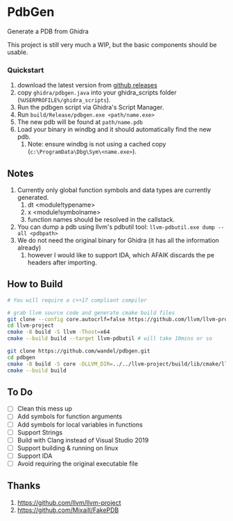 # PdbGen
Generate a PDB from Ghidra

This project is still very much a WIP, but the basic components should be usable.

### Quickstart
1. download the latest version from [github releases](https://github.com/wandel/pdbgen/releases)
1. copy ```ghidra/pdbgen.java``` into your ghidra_scripts folder (```%USERPROFILE%/ghidra_scripts```).
1. Run the pdbgen script via Ghidra's Script Manager.
1. Run ```build/Release/pdbgen.exe <path/name.exe>```
1. The new pdb will be found at ```path/name.pdb```
1. Load your binary in windbg and it should automatically find the new pdb.
    1. Note: ensure windbg is not using a cached copy (`c:\ProgramData\Dbg\Sym\<name.exe>`).

## Notes
1. Currently only global function symbols and data types are currently generated.
    1. dt <module!typename> <address>
    1. x <module!symbolname>
    1. function names should be resolved in the callstack.
1. You can dump a pdb using llvm's pdbutil tool: ```llvm-pdbutil.exe dump --all <pdbpath>```
1. We do not need the original binary for Ghidra (it has all the information already)
    1. however I would like to support IDA, which AFAIK discards the pe headers after importing.

## How to Build
```sh
# You will require a c++17 compliant compiler

# grab llvm source code and generate cmake build files
git clone --config core.autocrlf=false https://github.com/llvm/llvm-project.git 
cd llvm-project
cmake -B build -S llvm -Thost=x64
cmake --build build --target llvm-pdbutil # will take 10mins or so

git clone https://github.com/wandel/pdbgen.git
cd pdbgen
cmake -B build -S core -DLLVM_DIR=../../llvm-project/build/lib/cmake/llvm -Thost=x64
cmake --build build
```
## To Do
- [ ] Clean this mess up
- [ ] Add symbols for function arguments
- [ ] Add symbols for local variables in functions
- [ ] Support Strings
- [ ] Build with Clang instead of Visual Studio 2019
- [ ] Support building & running on linux
- [ ] Support IDA
- [ ] Avoid requiring the original executable file

## Thanks
1. https://github.com/llvm/llvm-project
1. https://github.com/Mixaill/FakePDB
